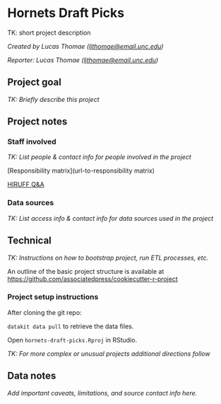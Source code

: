 # Hornets Draft Picks

TK: short project description

*Created by Lucas Thomae (<ljthomae@email.unc.edu>)*

*Reporter: Lucas Thomae (<ljthomae@email.unc.edu>)*

## Project goal

*TK: Briefly describe this project*

## Project notes

### Staff involved

*TK: List people & contact info for people involved in the project*

[Responsibility matrix](url-to-responsibility matrix)

[HIRUFF Q&A](url-to-hiruff)

### Data sources

*TK: List access info & contact info for data sources used in the project*

## Technical

*TK: Instructions on how to bootstrap project, run ETL processes, etc.*

An outline of the basic project structure is available at https://github.com/associatedpress/cookiecutter-r-project

### Project setup instructions

After cloning the git repo:

`datakit data pull` to retrieve the data files.

Open `hornets-draft-picks.Rproj` in RStudio.

*TK: For more complex or unusual projects additional directions follow*

## Data notes

*Add important caveats, limitations, and source contact info here.*
